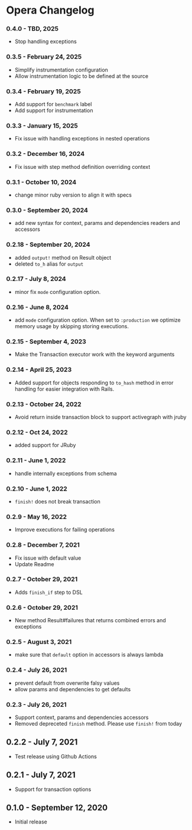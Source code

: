 # Opera Changelog

### 0.4.0 - TBD, 2025

- Stop handling exceptions

### 0.3.5 - February 24, 2025

- Simplify instrumentation configuration
- Allow instrumentation logic to be defined at the source

### 0.3.4 - February 19, 2025

- Add support for `benchmark` label
- Add support for instrumentation

### 0.3.3 - January 15, 2025

- Fix issue with handling exceptions in nested operations

### 0.3.2 - December 16, 2024

- Fix issue with step method definition overriding context

### 0.3.1 - October 10, 2024

- change minor ruby version to align it with specs

### 0.3.0 - September 20, 2024

- add new syntax for context, params and dependencies readers and accessors

### 0.2.18 - September 20, 2024

- added `output!` method on Result object
- deleted `to_h` alias for `output`

### 0.2.17 - July 8, 2024

- minor fix `mode` configuration option.

### 0.2.16 - June 8, 2024

- add `mode` configuration option. When set to `:production` we optimize memory usage by skipping storing executions.

### 0.2.15 - September 4, 2023

- Make the Transaction executor work with the keyword arguments

### 0.2.14 - April 25, 2023

- Added support for objects responding to `to_hash` method in error handling for easier integration with Rails.

### 0.2.13 - October 24, 2022

- Avoid return inside transaction block to support activegraph with jruby

### 0.2.12 - Oct 24, 2022

- added support for JRuby

### 0.2.11 - June 1, 2022

- handle internally exceptions from schema

### 0.2.10 - June 1, 2022

- `finish!` does not break transaction

### 0.2.9 - May 16, 2022

- Improve executions for failing operations

### 0.2.8 - December 7, 2021

- Fix issue with default value
- Update Readme

### 0.2.7 - October 29, 2021

- Adds `finish_if` step to DSL

### 0.2.6 - October 29, 2021

- New method Result#failures that returns combined errors and exceptions

### 0.2.5 - August 3, 2021

- make sure that `default` option in accessors is always lambda

### 0.2.4 - July 26, 2021

- prevent default from overwrite falsy values
- allow params and dependencies to get defaults

### 0.2.3 - July 26, 2021

- Support context, params and dependencies accessors
- Removed depreceted `finish` method. Please use `finish!` from today

## 0.2.2 - July 7, 2021

- Test release using Github Actions

## 0.2.1 - July 7, 2021

- Support for transaction options

## 0.1.0 - September 12, 2020

- Initial release
